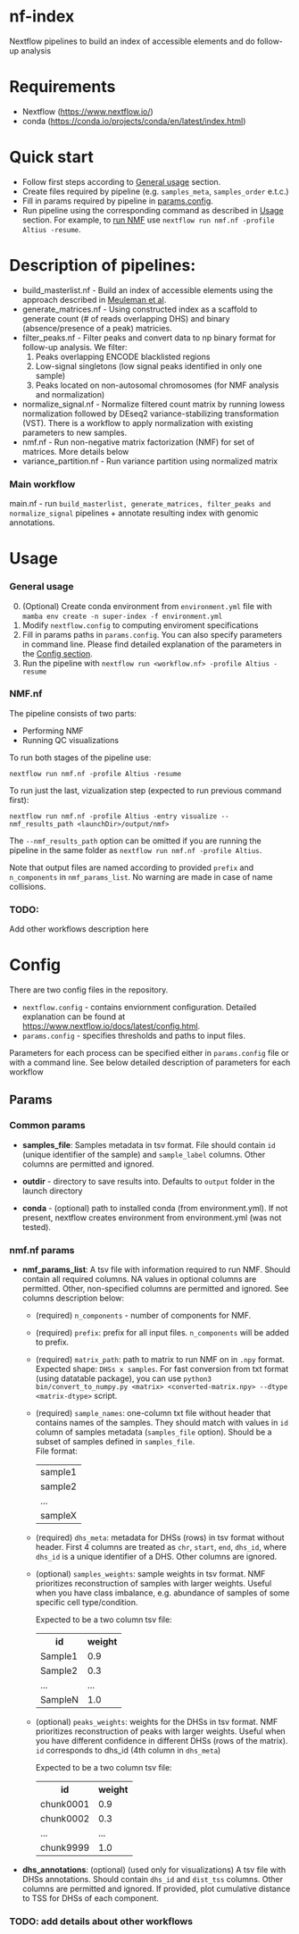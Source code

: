 # nf-index
Nextflow pipelines to build an index of accessible elements and do follow-up analysis

# Requirements
- Nextflow (https://www.nextflow.io/)
- conda (https://conda.io/projects/conda/en/latest/index.html)


# Quick start
- Follow first steps according to [General usage](#general-usage) section.
- Create files required by pipeline (e.g. `samples_meta`, `samples_order` e.t.c.)
- Fill in params required by pipeline in [params.config](#params).
- Run pipeline using the corresponding command as described in [Usage](#usage) section. 
For example, to [run NMF](#nmfnf) use `nextflow run nmf.nf -profile Altius -resume`.

# Description of pipelines:
- build_masterlist.nf - Build an index of accessible elements using the approach described in [Meuleman et al](https://www.nature.com/articles/s41586-020-2559-3).
- generate_matrices.nf - Using constructed index as a scaffold to generate count (# of reads overlapping DHS) and binary (absence/presence of a peak) matricies.
- filter_peaks.nf - Filter peaks and convert data to np binary format for follow-up analysis. We filter:<br>
  1) Peaks overlapping ENCODE blacklisted regions
  2) Low-signal singletons (low signal peaks identified in only one sample)
  3) Peaks located on non-autosomal chromosomes (for NMF analysis and normalization)
- normalize_signal.nf - Normalize filtered count matrix by running lowess normalization followed by DEseq2 variance-stabilizing transformation (VST). There is a workflow to apply normalization with existing parameters to new samples.
- nmf.nf - Run non-negative matrix factorization (NMF) for set of matrices. More details below
- variance_partition.nf - Run variance partition using normalized matrix
### Main workflow
main.nf - run `build_masterlist, generate_matrices, filter_peaks and normalize_signal` pipelines + annotate resulting index with genomic annotations.

# Usage
### General usage
 0) (Optional) Create conda environment from `environment.yml` file with ```mamba env create -n super-index -f environment.yml```
 1) Modify `nextflow.config` to computing enviroment specifications
 2) Fill in params paths in ```params.config```. You can also specify parameters in command line. Please find detailed explanation of the parameters in the [Config section](#config).
 3) Run the pipeline with `nextflow run <workflow.nf> -profile Altius -resume`

### NMF.nf
The pipeline consists of two parts:
- Performing NMF
- Running QC visualizations

To run both stages of the pipeline use:
```
nextflow run nmf.nf -profile Altius -resume
```

To run just the last, vizualization step (expected to run previous command first):
```
nextflow run nmf.nf -profile Altius -entry visualize --nmf_results_path <launchDir>/output/nmf>
```
The `--nmf_results_path` option can be omitted if you are running the pipeline in the same folder as `nextflow run nmf.nf -profile Altius`. 

Note that output files are named according to provided `prefix` and `n_components` in `nmf_params_list`. No warning are made in case of name collisions.
### TODO:
Add other workflows description here

# Config
There are two config files in the repository.
- ```nextflow.config``` - contains enviornment configuration. Detailed explanation can be found at https://www.nextflow.io/docs/latest/config.html. 
- ```params.config``` - specifies thresholds and paths to input files.

Parameters for each process can be specified either in ```params.config``` file or with a command line. See below detailed description of parameters for each workflow
## Params
### Common params

- **samples_file**: Samples metadata in tsv format. File should contain `id` (unique identifier of the sample) and `sample_label` columns. Other columns are permitted and ignored.

- **outdir** - directory to save results into. Defaults to `output` folder in the launch directory
- **conda** - (optional) path to installed conda (from environment.yml). If not present, nextflow creates environment from environment.yml (was not tested).


### nmf.nf params

- **nmf_params_list**: A tsv file with information required to run NMF. Should contain all required columns. NA values in optional columns are permitted. Other, non-specified columns are permitted and ignored. See columns description below:
    + (required) `n_components` - number of components for NMF. 
    + (required) `prefix`: prefix for all input files. `n_components` will be added to prefix.
    + (required) `matrix_path`: path to matrix to run NMF on in `.npy` format. Expected shape: `DHSs x samples`. For fast conversion from txt format (using datatable package), you can use `python3 bin/convert_to_numpy.py <matrix> <converted-matrix.npy> --dtype <matrix-dtype>` script.
    + (required) `sample_names`: one-column txt file without header that contains names of the samples. They should match with values in `id` column of samples metadata (`samples_file` option). Should be a subset of samples defined in `samples_file`.<br> File format: <br>
        <table>
        <tr>
            <td>sample1</td>
        </tr>
        <tr>
            <td>sample2</td>
        </tr>
        <tr>
            <td>...</td>
        </tr>
        <tr>
            <td>sampleX</td>
        </tr>
        </table>
    + (required) `dhs_meta`: metadata for DHSs (rows) in tsv format without header. First 4 columns are treated as `chr`, `start`, `end`, `dhs_id`, where `dhs_id` is a unique identifier of a DHS. Other columns are ignored.
    + (optional) `samples_weights`: sample weights in tsv format. NMF prioritizes reconstruction of samples with larger weights. Useful when you have class imbalance, e.g. abundance of samples of some specific cell type/condition.
    
        Expected to be a two column tsv file: <br>
        <table>
            <tr>
                <th>id</th>
                <th>weight</th>
            </tr>
            <tr>
                <td>Sample1</td>
                <td>0.9</td>
            </tr>
            <tr>
                <td>Sample2</td>
                <td>0.3</td>
            </tr>
            <tr>
                <td>...</td>
                <td>...</td>
            </tr>
            <tr>
                <td>SampleN</td>
                <td>1.0</td>
            </tr>
        </table>

    + (optional) `peaks_weights`: weights for the DHSs in tsv format. NMF prioritizes reconstruction of peaks with larger weights. Useful when you have different confidence in different DHSs (rows of the matrix). `id` corresponds to dhs_id (4th column in `dhs_meta`)
    
        Expected to be a two column tsv file:<br>
            <table>
        <tr>
            <th>id</th>
            <th>weight</th>
        </tr>
        <tr>
            <td>chunk0001</td>
            <td>0.9</td>
        </tr>
        <tr>
            <td>chunk0002</td>
            <td>0.3</td>
        </tr>
        <tr>
            <td>...</td>
            <td>...</td>
        </tr>
        <tr>
            <td>chunk9999</td>
            <td>1.0</td>
        </tr>
        </table>

- **dhs_annotations**: (optional)
  (used only for visualizations) A tsv file with DHSs annotations. Should contain `dhs_id` and `dist_tss` columns. Other columns are permitted and ignored. If provided, plot cumulative distance to TSS for DHSs of each component. 


### TODO: add details about other workflows



